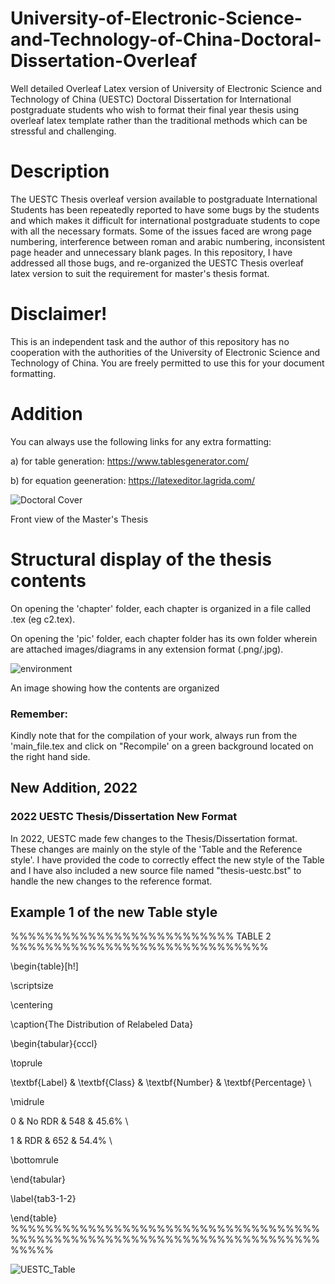 # University-of-Electronic-Science-and-Technology-of-China-Doctoral-Dissertation-Overleaf
Well detailed Overleaf Latex version of University of Electronic Science and Technology of China (UESTC) Doctoral Dissertation for International postgraduate students who wish to format their final year thesis using overleaf latex template rather than the traditional methods which can be stressful and challenging.

# Description
The UESTC Thesis overleaf version available to postgraduate International Students has been repeatedly reported to have some bugs by the students and which makes it difficult for international postgraduate students to cope with all the necessary formats. Some of the issues faced are wrong page numbering, interference between roman and arabic numbering, inconsistent page header and unnecessary blank pages. In this repository, I have addressed all those bugs, and re-organized the UESTC Thesis overleaf latex version to suit the requirement for master's thesis format.

# Disclaimer!
This is an independent task and the author of this repository has no cooperation with the authorities of the University of Electronic Science and Technology of China. You are freely permitted to use this for your document formatting.

# Addition
You can always use the following links for any extra formatting:

a) for table generation: https://www.tablesgenerator.com/

b) for equation geeneration: https://latexeditor.lagrida.com/


![Doctoral Cover](https://user-images.githubusercontent.com/61402731/151170321-5f1cd105-82db-4a54-8a92-2d8fbbba9444.png)

Front view of the Master's Thesis

# Structural display of the thesis contents
On opening the 'chapter' folder, each chapter is organized in a file called .tex (eg c2.tex).

On opening the 'pic' folder, each chapter folder has its own folder wherein are attached images/diagrams in any extension format (.png/.jpg).

![environment](https://user-images.githubusercontent.com/61402731/151170750-b7b00c09-d77c-4606-91c4-2cf5bdd3fcff.png)


An image showing how the contents are organized

### Remember:
Kindly note that for the compilation of your work, always run from the 'main_file.tex and click on "Recompile' on a green background located on the right hand side.

## New Addition, 2022

### 2022 UESTC Thesis/Dissertation New Format
In 2022, UESTC made few changes to the Thesis/Dissertation format. These changes are mainly on the style of the 'Table and the Reference style'. I have provided the code to correctly effect the new style of the Table and I have also included a new source file named "thesis-uestc.bst" to handle the new changes to the reference format.

## Example 1 of the new Table style
%%%%%%%%%%%%%%%%%%%%%%%%%% TABLE 2 %%%%%%%%%%%%%%%%%%%%%%%%%%%%%%

\begin{table}[h!]

\scriptsize

\centering

\caption{The Distribution of Relabeled Data}

\begin{tabular}{cccl}

\toprule

\textbf{Label} & \textbf{Class} & \textbf{Number} & \textbf{Percentage} \

\midrule

0 & No RDR & 548 & 45.6% \

1 & RDR & 652 & 54.4% \

\bottomrule

\end{tabular}

\label{tab3-1-2}

\end{table} 
%%%%%%%%%%%%%%%%%%%%%%%%%%%%%%%%%%%%%%%%%%%%%%%%%%%%%%%%%%%%%%%%%%%%%%%%%%%%%


![UESTC_Table](https://user-images.githubusercontent.com/61402731/159481332-e51d47b4-0029-426f-afb0-2ffc3bf932cc.png)

